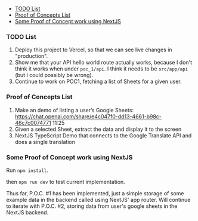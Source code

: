 - [TODO List](#todo-list)
- [Proof of Concepts List](#proof-of-concepts-list)
- [Some Proof of Concept work using NextJS](#some-proof-of-concept-work-using-nextjs)

### TODO List

1. Deploy this project to Vercel, so that we can see live changes in "production".
2. Show me that your API hello world route actually works, because I don't think it works when under `poc_1/api`. I think it needs to be `src/app/api` (but I could possibly be wrong).
3. Continue to work on POC1, fetching a list of Sheets for a given user.

### Proof of Concepts List

1. Make an demo of listing a user’s Google Sheets: https://chat.openai.com/share/e4c047f0-dd13-4661-b98c-46c7c0074771
   11:25
2. Given a selected Sheet, extract the data and display it to the screen
3. NextJS TypeScript Demo that connects to the Google Translate API and does a single translation

### Some Proof of Concept work using NextJS

Run `npm install`.

then `npm run dev` to test current implementation.

Thus far, P.O.C. #1 has been implemented, just a simple storage of some example data in the backend called using NextJS' app router. Will continue to iterate with P.O.C. #2, storing data from user's google sheets in the NextJS backend.
